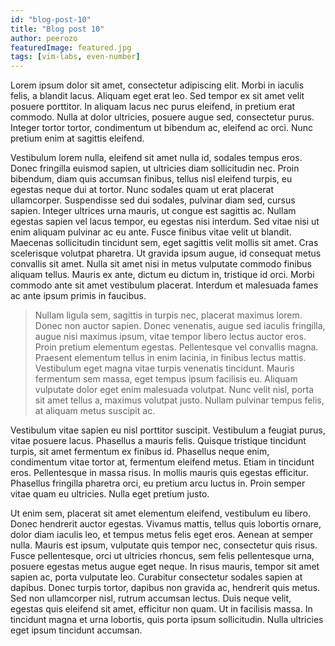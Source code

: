 ```yaml
---
id: "blog-post-10"
title: "Blog post 10"
author: peerozo
featuredImage: featured.jpg
tags: [vim-labs, even-number]
---
```


Lorem ipsum dolor sit amet, consectetur adipiscing elit. Morbi in iaculis felis, a blandit lacus. Aliquam eget erat leo. Sed tempor ex sit amet velit posuere porttitor. In aliquam lacus nec purus eleifend, in pretium erat commodo. Nulla at dolor ultricies, posuere augue sed, consectetur purus. Integer tortor tortor, condimentum ut bibendum ac, eleifend ac orci. Nunc pretium enim at sagittis eleifend.

Vestibulum lorem nulla, eleifend sit amet nulla id, sodales tempus eros. Donec fringilla euismod sapien, ut ultricies diam sollicitudin nec. Proin bibendum, diam quis accumsan finibus, tellus nisl eleifend turpis, eu egestas neque dui at tortor. Nunc sodales quam ut erat placerat ullamcorper. Suspendisse sed dui sodales, pulvinar diam sed, cursus sapien. Integer ultrices urna mauris, ut congue est sagittis ac. Nullam egestas sapien vel lacus tempor, eu egestas nisi interdum. Sed vitae nisi ut enim aliquam pulvinar ac eu ante. Fusce finibus vitae velit ut blandit. Maecenas sollicitudin tincidunt sem, eget sagittis velit mollis sit amet. Cras scelerisque volutpat pharetra. Ut gravida ipsum augue, id consequat metus convallis sit amet. Nulla sit amet nisi in metus vulputate commodo finibus aliquam tellus. Mauris ex ante, dictum eu dictum in, tristique id orci. Morbi commodo ante sit amet vestibulum placerat. Interdum et malesuada fames ac ante ipsum primis in faucibus.

> Nullam ligula sem, sagittis in turpis nec, placerat maximus lorem. Donec non auctor sapien. Donec venenatis, augue sed iaculis fringilla, augue nisi maximus ipsum, vitae tempor libero lectus auctor eros. Proin pretium elementum egestas. Pellentesque vel convallis magna. Praesent elementum tellus in enim lacinia, in finibus lectus mattis. Vestibulum eget magna vitae turpis venenatis tincidunt. Mauris fermentum sem massa, eget tempus ipsum facilisis eu. Aliquam vulputate dolor eget enim malesuada volutpat. Nunc velit nisl, porta sit amet tellus a, maximus volutpat justo. Nullam pulvinar tempus felis, at aliquam metus suscipit ac.

Vestibulum vitae sapien eu nisl porttitor suscipit. Vestibulum a feugiat purus, vitae posuere lacus. Phasellus a mauris felis. Quisque tristique tincidunt turpis, sit amet fermentum ex finibus id. Phasellus neque enim, condimentum vitae tortor at, fermentum eleifend metus. Etiam in tincidunt eros. Pellentesque in massa risus. In mollis mauris quis egestas efficitur. Phasellus fringilla pharetra orci, eu pretium arcu luctus in. Proin semper vitae quam eu ultricies. Nulla eget pretium justo.

Ut enim sem, placerat sit amet elementum eleifend, vestibulum eu libero. Donec hendrerit auctor egestas. Vivamus mattis, tellus quis lobortis ornare, dolor diam iaculis leo, et tempus metus felis eget eros. Aenean at semper nulla. Mauris est ipsum, vulputate quis tempor nec, consectetur quis risus. Fusce pellentesque, orci ut ultricies rhoncus, sem felis pellentesque urna, posuere egestas metus augue eget neque. In risus mauris, tempor sit amet sapien ac, porta vulputate leo. Curabitur consectetur sodales sapien at dapibus. Donec turpis tortor, dapibus non gravida ac, hendrerit quis metus. Sed non ullamcorper nisl, rutrum accumsan lectus. Duis neque velit, egestas quis eleifend sit amet, efficitur non quam. Ut in facilisis massa. In tincidunt magna et urna lobortis, quis porta ipsum sollicitudin. Nulla ultricies eget ipsum tincidunt accumsan.
